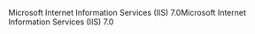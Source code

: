 <span data-ttu-id="7458d-101">Microsoft Internet Information Services (IIS) 7.0</span><span class="sxs-lookup"><span data-stu-id="7458d-101">Microsoft Internet Information Services (IIS) 7.0</span></span>